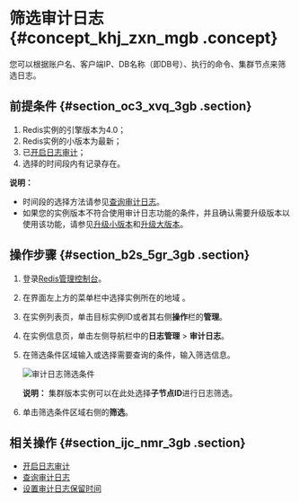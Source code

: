 # 筛选审计日志 {#concept_khj_zxn_mgb .concept}

您可以根据账户名、客户端IP、DB名称（即DB号）、执行的命令、集群节点来筛选日志。

## 前提条件 {#section_oc3_xvq_3gb .section}

1.  Redis实例的引擎版本为4.0；
2.  Redis实例的小版本为最新；
3.  已[开启日志审计](cn.zh-CN/用户指南/日志管理/开启日志审计.md#)；
4.  选择的时间段内有记录存在。

**说明：** 

-   时间段的选择方法请参见[查询审计日志](cn.zh-CN/用户指南/日志管理/查询审计日志.md#)。
-   如果您的实例版本不符合使用审计日志功能的条件，并且确认需要升级版本以使用该功能，请参见[升级小版本](cn.zh-CN/用户指南/管理实例/升级小版本.md#)和[升级大版本](cn.zh-CN/用户指南/管理实例/升级大版本.md#)。

## 操作步骤 {#section_b2s_5gr_3gb .section}

1.  登录[Redis管理控制台](https://kvstore.console.aliyun.com/)。
2.  在界面左上方的菜单栏中选择实例所在的地域 。
3.  在实例列表页，单击目标实例ID或者其右侧**操作**栏的**管理**。
4.  在实例信息页，单击左侧导航栏中的**日志管理** \> **审计日志**。
5.  在筛选条件区域输入或选择需要查询的条件，输入筛选信息。

    ![审计日志筛选条件](http://static-aliyun-doc.oss-cn-hangzhou.aliyuncs.com/assets/img/88494/154778252136116_zh-CN.png)

    **说明：** 集群版本实例可以在此处选择**子节点ID**进行日志筛选。

6.  单击筛选条件区域右侧的**筛选**。

## 相关操作 {#section_ijc_nmr_3gb .section}

-   [开启日志审计](cn.zh-CN/用户指南/日志管理/开启日志审计.md#)
-   [查询审计日志](cn.zh-CN/用户指南/日志管理/查询审计日志.md#)
-   [设置审计日志保留时间](cn.zh-CN/用户指南/日志管理/设置审计日志保留时间.md#)

